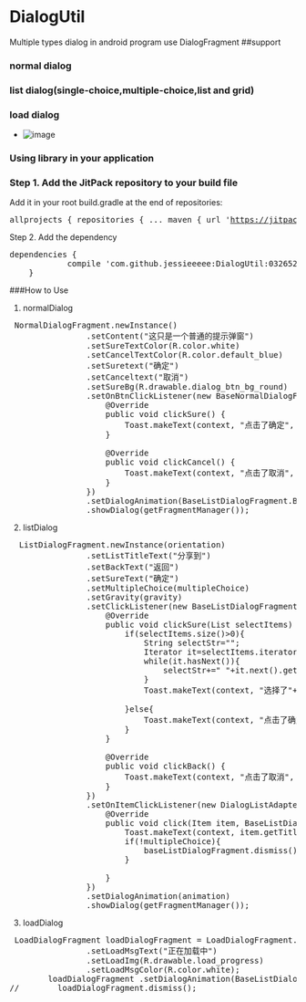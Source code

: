 # DialogUtil
Multiple types dialog in android program use DialogFragment
##support
###  normal dialog
### list dialog(single-choice,multiple-choice,list and grid)
### load dialog

- ![image](https://github.com/jessieeeee/DialogUtil/blob/master/Kapture%202016-12-09%20at%2021.36.33.gif)
### Using library in your application
### Step 1. Add the JitPack repository to your build file
Add it in your root build.gradle at the end of repositories:
	<pre>
	allprojects {
		repositories {
			...
			maven { url 'https://jitpack.io' }
		}
	}
	</pre>
Step 2. Add the dependency
<pre>
dependencies {
	        compile 'com.github.jessieeeee:DialogUtil:032652fd2e'
	}
</pre>
###How to Use
1. normalDialog
<pre>
 NormalDialogFragment.newInstance()
                .setContent("这只是一个普通的提示弹窗")
                .setSureTextColor(R.color.white)
                .setCancelTextColor(R.color.default_blue)
                .setSuretext("确定")
                .setCanceltext("取消")
                .setSureBg(R.drawable.dialog_btn_bg_round)
                .setOnBtnClickListener(new BaseNormalDialogFragment.ClickListener() {
                    @Override
                    public void clickSure() {
                        Toast.makeText(context, "点击了确定", Toast.LENGTH_SHORT).show();
                    }

                    @Override
                    public void clickCancel() {
                        Toast.makeText(context, "点击了取消", Toast.LENGTH_SHORT).show();
                    }
                })
                .setDialogAnimation(BaseListDialogFragment.BOTTOM_TO_TOP)
                .showDialog(getFragmentManager());
</pre>
2. listDialog
<pre>
  ListDialogFragment.newInstance(orientation)
                .setListTitleText("分享到")
                .setBackText("返回")
                .setSureText("确定")
                .setMultipleChoice(multipleChoice)
                .setGravity(gravity)
                .setClickListener(new BaseListDialogFragment.ClickListener() {
                    @Override
                    public void clickSure(List<Item> selectItems) {
                        if(selectItems.size()>0){
                            String selectStr="";
                            Iterator<Item> it=selectItems.iterator();
                            while(it.hasNext()){
                                selectStr+=" "+it.next().getTitle();
                            }
                            Toast.makeText(context, "选择了"+selectStr, Toast.LENGTH_SHORT).show();

                        }else{
                            Toast.makeText(context, "点击了确定", Toast.LENGTH_SHORT).show();
                        }
                    }

                    @Override
                    public void clickBack() {
                        Toast.makeText(context, "点击了取消", Toast.LENGTH_SHORT).show();
                    }
                })
                .setOnItemClickListener(new DialogListAdapter.OnItemClickListener() {
                    @Override
                    public void click(Item item, BaseListDialogFragment baseListDialogFragment) {
                        Toast.makeText(context, item.getTitle(), Toast.LENGTH_SHORT).show();
                        if(!multipleChoice){
                            baseListDialogFragment.dismiss();
                        }

                    }
                })
                .setDialogAnimation(animation)
                .showDialog(getFragmentManager());
</pre>

3. loadDialog
<pre>
 LoadDialogFragment loadDialogFragment = LoadDialogFragment.newInstance()
                .setLoadMsgText("正在加载中")
                .setLoadImg(R.drawable.load_progress)
                .setLoadMsgColor(R.color.white);
        loadDialogFragment .setDialogAnimation(BaseListDialogFragment.BOTTOM_TO_TOP).showDialog(getFragmentManager());
//        loadDialogFragment.dismiss();
</pre>




